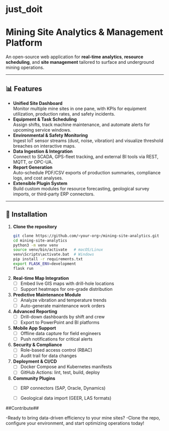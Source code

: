 # just_doit

# Mining Site Analytics & Management Platform

An open-source web application for **real-time analytics**, **resource scheduling**, and **site management** tailored to surface and underground mining operations.  

---

## 📊 Features

- **Unified Site Dashboard**  
  Monitor multiple mine sites in one pane, with KPIs for equipment utilization, production rates, and safety incidents.  
- **Equipment & Task Scheduling**  
  Assign shifts, track machine maintenance, and automate alerts for upcoming service windows.  
- **Environmental & Safety Monitoring**  
  Ingest IoT sensor streams (dust, noise, vibration) and visualize threshold breaches on interactive maps.  
- **Data Ingestion & Integration**  
  Connect to SCADA, GPS-fleet tracking, and external BI tools via REST, MQTT, or OPC-UA.  
- **Report Generation**  
  Auto-schedule PDF/CSV exports of production summaries, compliance logs, and cost analyses.  
- **Extensible Plugin System**  
  Build custom modules for resource forecasting, geological survey imports, or third-party ERP connectors.  

---

## 🚀 Installation

1. **Clone the repository**  
   ```bash
   git clone https://github.com/<your-org>/mining-site-analytics.git
   cd mining-site-analytics
   python3 -m venv venv
   source venv/bin/activate   # macOS/Linux
   venv\Scripts\activate.bat  # Windows
   pip install -r requirements.txt
   export FLASK_ENV=development
   flask run

1. **Real-time Map Integration**  
   - [ ] Embed live GIS maps with drill-hole locations  
   - [ ] Support heatmaps for ore-grade distribution  

2. **Predictive Maintenance Module**  
   - [ ] Analyze vibration and temperature trends  
   - [ ] Auto-generate maintenance work orders  

3. **Advanced Reporting**  
   - [ ] Drill-down dashboards by shift and crew  
   - [ ] Export to PowerPoint and BI platforms  

4. **Mobile App Support**  
   - [ ] Offline data capture for field engineers  
   - [ ] Push notifications for critical alerts  

5. **Security & Compliance**  
   - [ ] Role-based access control (RBAC)  
   - [ ] Audit trail for data changes  

6. **Deployment & CI/CD**  
   - [ ] Docker Compose and Kubernetes manifests  
   - [ ] GitHub Actions: lint, test, build, deploy  

7. **Community Plugins**  
   - [ ] ERP connectors (SAP, Oracle, Dynamics)  
   - [ ] Geological data import (GEER, LAS formats)  


##Contribute##

-Ready to bring data-driven efficiency to your mine sites?
-Clone the repo, configure your environment, and start optimizing operations today!
